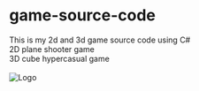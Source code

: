 # game-source-code
This is my 2d and 3d game source code using C# <br>
2D plane shooter game <br>
3D cube hypercasual game <br>
<br>
![Logo](https://user-images.githubusercontent.com/90252942/230156209-3de3f4aa-0551-4ea1-be08-a1089e941909.png)

